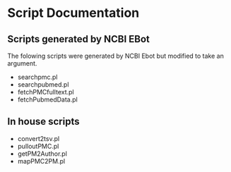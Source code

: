 # Script Documentation

## Scripts generated by NCBI EBot

The folowing scripts were generated by NCBI Ebot but modified to take an argument.

* searchpmc.pl
* searchpubmed.pl
* fetchPMCfulltext.pl
* fetchPubmedData.pl

## In house scripts

* convert2tsv.pl
* pulloutPMC.pl
* getPM2Author.pl
* mapPMC2PM.pl
